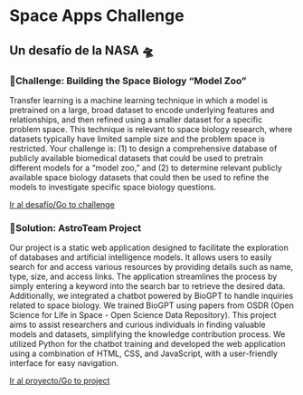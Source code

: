 # Space Apps Challenge
## Un desafío de la NASA 🛸

### 🔻Challenge: Building the Space Biology “Model Zoo”

Transfer learning is a machine learning technique in which a model is pretrained on a large, broad dataset to encode underlying features and relationships, and then refined using a smaller dataset for a specific problem space. This technique is relevant to space biology research, where datasets typically have limited sample size and the problem space is restricted. Your challenge is: (1) to design a comprehensive database of publicly available biomedical datasets that could be used to pretrain different models for a “model zoo,” and (2) to determine relevant publicly available space biology datasets that could then be used to refine the models to investigate specific space biology questions.

[Ir al desafío/Go to challenge](https://www.spaceappschallenge.org/2023/challenges/building-the-space-biology-model-zoo/)


### 🔻Solution: AstroTeam Project
Our project is a static web application designed to facilitate the exploration of databases and artificial intelligence models. It allows users to easily search for and access various resources by providing details such as name, type, size, and access links. The application streamlines the process by simply entering a keyword into the search bar to retrieve the desired data. Additionally, we integrated a chatbot powered by BioGPT to handle inquiries related to space biology. We trained BioGPT using papers from OSDR (Open Science for Life in Space - Open Science Data Repository). This project aims to assist researchers and curious individuals in finding valuable models and datasets, simplifying the knowledge contribution process. We utilized Python for the chatbot training and developed the web application using a combination of HTML, CSS, and JavaScript, with a user-friendly interface for easy navigation.


[Ir al proyecto/Go to project](https://www.spaceappschallenge.org/2023/find-a-team/astroteam/?tab=project)